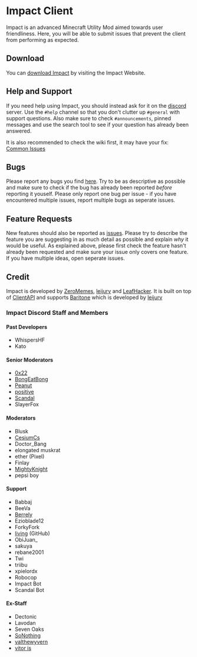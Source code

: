 # Impact Client

Impact is an advanced Minecraft Utility Mod aimed towards user friendliness.
Here, you will be able to submit issues that prevent the client from performing as expected.

## Download

You can [download Impact][download] by visiting the Impact Website.

## Help and Support

If you need help using Impact, you should instead ask for it on the [discord] server. Use the `#help` channel so that you don't clutter up `#general` with support questions. Also make sure to check `#announcements`, pinned messages and use the search tool to see if your question has already been answered.

It is also recommended to check the wiki first, it may have your fix:
[Common Issues](https://github.com/ImpactDevelopment/ImpactIssues/wiki/Common-Issues-FAQ)

## Bugs

Please report any bugs you find [here][issues]. Try to be as descriptive as possible and make sure to check if the bug has already been reported _before_ reporting it youself. Please only report one bug per issue - if you have encountered multiple issues, report multiple bugs as seperate    issues.

## Feature Requests

New features should also be reported as [issues]. Please try to describe the feature you are suggesting in as much detail as possible and explain _why_ it would be useful. As explained above, please first check the feature hasn't already been requested and make sure your issue only covers one feature. If you have multiple ideas, open seperate issues.

## Credit

   Impact is developed by [ZeroMemes], [leijurv] and [LeafHacker]. It is built on top of [ClientAPI] and supports [Baritone] which is developed by [leijurv]

### Impact Discord Staff and Members

#### Past Developers

* WhispersHF
* Kato


#### Senior Moderators

* [0x22]
* [BongEatBong]
* [Peanut]
* [positive]
* [Scandal]
* SlayerFox


#### Moderators

* Blusk
* [CesiumCs]
* Doctor_Bang
* elongated muskrat
* ether (Pixel)
* Finlay
* [MightyKnight]
* pepsi boy


#### Support

* Babbaj
* BeeVa
* [Berrely]
* Ezioblade12
* ForkyFork
* [living] (GitHub)
* ObiJuan_
* sakuya
* rebane2001
* Twi
* triibu
* xpielordx
* Robocop
* Impact Bot
* Scandal Bot


#### Ex-Staff

* Dectonic
* Lavodan
* Seven Oaks
* [SoNothing]
* [valthewyvern]
* [vitor is]

<!-- External links -->
[discord]: https://discord.gg/YFhR2Ab
[download]: https://impactdevelopment.github.io/#download
[website]: https://impactdevelopment.github.io

<!-- GitHub links -->
[Baritone]: https://github.com/cabaletta/baritone
[ClientAPI]: https://github.com/ImpactDevelopment/ClientAPI
[issues]: https://github.com/ImpactDevelopment/ImpactClient/issues

<!-- Users -->
[LeafHacker]: https://github.com/LeafHacker
[leijurv]: https://github.com/leijurv
[ZeroMemes]: https://github.com/ZeroMemes

[0x22]: https://github.com/0-x-2-2
[BadDev (StijnSimons)]: https://github.com/StijnSimons
[Cerbiac Kerberos]: https://github.com/Cerbiac
[EmeraldSnorlax]: https://github.com/EmeraldSnorlax
[MagicStar]: https://github.com/MagicStarIsntGay
[MightyKnight]: https://github.com/MightyKnight
[Peanut]: https://github.com/zPeanut
[positive]: https://github.com/hugohindi
[Scandal]: https://github.com/ScanmanTM
[SuperOP535]: https://github.com/SuperOP535
[vitor is]: https://github.com/VitorISs
[valthewyvern]: https://github.com/valthewyvern
[BongEatBong]: https://github.com/BongEatBong
[living]: https://github.com/l1ving
[CesiumCs]: https://github.com/CesiumCs
[Berrely]: https://github.com/berrely
[SoNothing]: https://github.com/SoNothingMC
